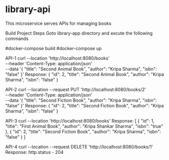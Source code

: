 # library-api
This microservice serves APIs for managing books

Build Project Steps
Goto library-app directory and excute the following commands

#docker-compose build
#docker-compose up


API-1
curl --location 'http://localhost:8080/books' \
--header 'Content-Type: application/json' \
--data '{
    "title": "Second Animal Book",
    "author": "Kripa Sharma",
    "isbn": "false"
}'
Response: 
{
    "id": 2,
    "title": "Second Animal Book",
    "author": "Kripa Sharma",
    "isbn": "false"
}

API-2
curl --location --request PUT 'http://localhost:8080/books/2' \
--header 'Content-Type: application/json' \
--data '{
    "title": "Second Fiction Book",
    "author": "Kripa Sharma",
    "isbn": "false"
}'
Response:
{
    "id": 2,
    "title": "Second Fiction Book",
    "author": "Kripa Sharma",
    "isbn": "false"
}

API-3
curl --location 'http://localhost:8080/books'
Response:
[
    {
        "id": 1,
        "title": "First Animal Book",
        "author": "Kripa Shankar Sharma",
        "isbn": "true"
    },
    {
        "id": 2,
        "title": "Second Fiction Book",
        "author": "Kripa Sharma",
        "isbn": "false"
    }
]

API-4
curl --location --request DELETE 'http://localhost:8080/books/1'
Response:
http.status - 204
